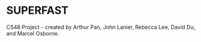 # SUPERFAST
CS48 Project - created by Arthur Pan, John Lanier, Rebecca Lee, David Du, and Marcel Osborne.
